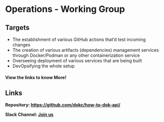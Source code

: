 # Operations - Working Group

## Targets

- The establishment of various GitHub actions that’d test incoming changes
- The creation of various artifacts (dependencies) management services through Docker/Podman or any other containerization service
- Overseeing deployment of various services that are being built
- DevOpsifying the whole setup

#### View the links to know More!

## Links

**Repository: https://github.com/dokc/how-to-dok-api/**

**Slack Channel: [Join us](https://dokcommunity.slack.com/archives/C036V1Q2SQM)**
